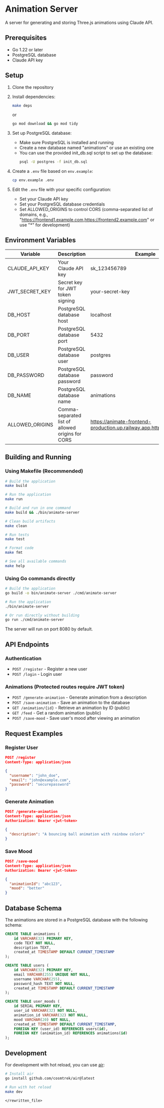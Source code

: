 # Animation Server

A server for generating and storing Three.js animations using Claude API.


## Prerequisites

- Go 1.22 or later
- PostgreSQL database
- Claude API key

## Setup

1. Clone the repository
2. Install dependencies:
   ```bash
   make deps
   ```
   or
   ```bash
   go mod download && go mod tidy
   ```

3. Set up PostgreSQL database:
   - Make sure PostgreSQL is installed and running
   - Create a new database named "animations" or use an existing one
   - You can use the provided init_db.sql script to set up the database:
     ```bash
     psql -U postgres -f init_db.sql
     ```
   
4. Create a `.env` file based on `env.example`:
   ```bash
   cp env.example .env
   ```
   
5. Edit the `.env` file with your specific configuration:
   - Set your Claude API key
   - Set your PostgreSQL database credentials
   - Set ALLOWED_ORIGINS to control CORS (comma-separated list of domains, e.g., "https://frontend1.example.com,https://frontend2.example.com" or use "*" for development)

## Environment Variables

| Variable | Description | Example |
|----------|-------------|---------|
| CLAUDE_API_KEY | Your Claude API key | sk_123456789 |
| JWT_SECRET_KEY | Secret key for JWT token signing | your-secret-key |
| DB_HOST | PostgreSQL database host | localhost |
| DB_PORT | PostgreSQL database port | 5432 |
| DB_USER | PostgreSQL database user | postgres |
| DB_PASSWORD | PostgreSQL database password | password |
| DB_NAME | PostgreSQL database name | animations |
| ALLOWED_ORIGINS | Comma-separated list of allowed origins for CORS | https://animate-frontend-production.up.railway.app,http://localhost:3000 |

## Building and Running

### Using Makefile (Recommended)

```bash
# Build the application
make build

# Run the application
make run

# Build and run in one command
make build && ./bin/animate-server

# Clean build artifacts
make clean

# Run tests
make test

# Format code
make fmt

# See all available commands
make help
```

### Using Go commands directly

```bash
# Build the application
go build -o bin/animate-server ./cmd/animate-server

# Run the application
./bin/animate-server

# Or run directly without building
go run ./cmd/animate-server
```

The server will run on port 8080 by default.

## API Endpoints

### Authentication
- `POST /register` - Register a new user
- `POST /login` - Login user

### Animations (Protected routes require JWT token)
- `POST /generate-animation` - Generate animation from a description
- `POST /save-animation` - Save an animation to the database
- `GET /animation/{id}` - Retrieve an animation by ID (public)
- `GET /feed` - Get a random animation (public)
- `POST /save-mood` - Save user's mood after viewing an animation

## Request Examples

### Register User

```json
POST /register
Content-Type: application/json

{
  "username": "john_doe",
  "email": "john@example.com",
  "password": "securepassword"
}
```

### Generate Animation

```json
POST /generate-animation
Content-Type: application/json
Authorization: Bearer <jwt-token>

{
  "description": "A bouncing ball animation with rainbow colors"
}
```

### Save Mood

```json
POST /save-mood
Content-Type: application/json
Authorization: Bearer <jwt-token>

{
  "animationId": "abc123",
  "mood": "better"
}
```

## Database Schema

The animations are stored in a PostgreSQL database with the following schema:

```sql
CREATE TABLE animations (
    id VARCHAR(32) PRIMARY KEY,
    code TEXT NOT NULL,
    description TEXT,
    created_at TIMESTAMP DEFAULT CURRENT_TIMESTAMP
);

CREATE TABLE users (
    id VARCHAR(32) PRIMARY KEY,
    email VARCHAR(255) UNIQUE NOT NULL,
    username VARCHAR(255),
    password_hash TEXT NOT NULL,
    created_at TIMESTAMP DEFAULT CURRENT_TIMESTAMP
);

CREATE TABLE user_moods (
    id SERIAL PRIMARY KEY,
    user_id VARCHAR(32) NOT NULL,
    animation_id VARCHAR(32) NOT NULL,
    mood VARCHAR(20) NOT NULL,
    created_at TIMESTAMP DEFAULT CURRENT_TIMESTAMP,
    FOREIGN KEY (user_id) REFERENCES users(id),
    FOREIGN KEY (animation_id) REFERENCES animations(id)
);
```

## Development

For development with hot reload, you can use [air](https://github.com/cosmtrek/air):

```bash
# Install air
go install github.com/cosmtrek/air@latest

# Run with hot reload
make dev
``` 
``` 
</rewritten_file>